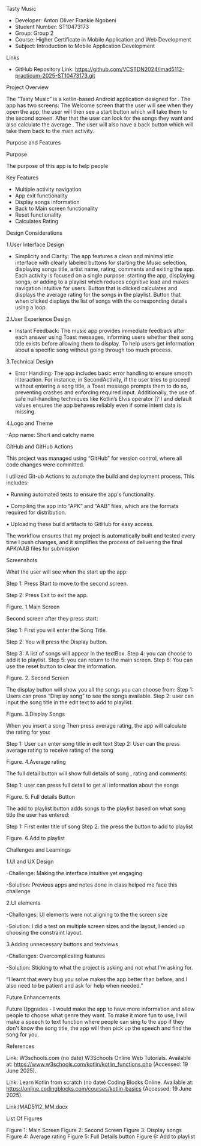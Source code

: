 Tasty Music

- Developer: Anton Oliver Frankie Ngobeni
- Student Number: ST10473173
- Group: Group 2
- Course: Higher Certificate in Mobile Application and Web Development 
- Subject: Introduction to Mobile Application Development 
 
 Links

- GitHub Repository Link: https://github.com/VCSTDN2024/imad5112-practicum-2025-ST10473173.git 


Project Overview

The “Tasty Music” is a kotlin-based Android application designed for . The app has two screens: The Welcome screen that the user will see when they open the app, the user will then see a start button which will take them to the second screen. After that the user can look for the songs they want and also calculate the average . The user will also have a back button which will take them back to the main activity.

Purpose and Features

Purpose

The purpose of this app is to help people  

Key Features 

- Multiple activity navigation
- App exit functionality
- Display songs information
- Back to Main screen functionality
- Reset functionality
- Calculates Rating


Design Considerations


1.User Interface Design

- Simplicity and Clarity: The app features a clean and minimalistic interface with clearly labeled buttons for starting the Music selection, displaying songs title, artist name, rating, comments and exiting the app. Each activity is focused on a single purpose: starting the app, displaying songs, or adding to a playlist which reduces cognitive load and makes navigation intuitive for users. Button that is clicked calculates and displays the average rating for the songs in the playlist. Button that when clicked displays the list of songs with the corresponding details using a loop. 

2.User Experience Design

- Instant Feedback: The music app provides immediate feedback after each answer using Toast messages, informing users whether their song title exists before allowing them to display. To help users get information about a specific song without going through too much process. 

3.Technical Design

- Error Handling: The app includes basic error handling to ensure smooth interaction. For instance, in SecondActivity, if the user tries to proceed without entering a song title, a Toast message prompts them to do so, preventing crashes and enforcing required input. Additionally, the use of safe null-handling techniques like Kotlin’s Elvis operator (?:) and default values ensures the app behaves reliably even if some intent data is missing.

4.Logo and Theme

-App name: Short and catchy name 


GitHub and GitHub Actions

This project was managed using “GitHub” for version control, where all code changes were committed.

I utilized Git-ub Actions to automate the build and deployment process. This includes:

• Running automated tests to ensure the app's functionality.

• Compiling the app into “APK” and “AAB” files, which are the formats required for distribution.

• Uploading these build artifacts to GitHub for easy access.


The workflow ensures that my project is automatically built and tested every time I push changes, and it simplifies the process of delivering the final APK/AAB files for submission

Screenshots

What the user will see when the start up the app: 

Step 1: Press Start to move to the second screen.

Step 2: Press Exit to exit the app.



Figure. 1.Main Screen





Second screen after they press start:

Step 1: First you will enter the Song Title.

Step 2: You will press the Display button.

Step 3: A list of songs will appear in the textBox.
Step 4: you can choose to add it to playlist.
Step 5: you can return to the main screen.
Step 6: You can use the reset button to clear the information.


Figure. 2. Second Screen





The display button will show you all the songs you can choose from:
Step 1: Users can press “Display song” to see the songs available.
Step 2: user can input the song title in the edit text to add to playlist.


Figure. 3.Display Songs









When you insert a song Then press average rating, the app will calculate the rating for you:

Step 1: User can enter song title in edit text
Step 2: User can the press average rating to receive rating of the song 

Figure. 4.Average rating






 The full detail button will show full details of song , rating and comments:

Step 1: user can press full detail to get all information about the songs

Figure. 5. Full details Button 




The add to playlist button adds songs to the playlist based on what song title the user has entered:

Step 1: First enter title of song 
Step 2: the press the button to add to playlist

Figure. 6.Add to playlist

Challenges and Learnings 

1.UI and UX Design

-Challenge: Making the interface intuitive yet engaging

-Solution: Previous apps and notes done in class helped me face this challenge

2.UI elements

-Challenges: UI elements were not aligning to the the screen size

-Solution: I did a test on multiple screen sizes and the layout, I ended up choosing the constraint layout.

3.Adding unnecessary buttons and textviews

-Challenges: Overcomplicating features 

-Solution: Sticking to what the project is asking and not what I'm asking for.


“I learnt that every bug you solve makes the app better than before, and I also need to be patient and ask for help when needed.”

Future Enhancements

Future Upgrades -  I would make the app to have more information and allow people to choose what genre they want. To make it more fun to use, I will make a speech to text function where people can sing to the app if they don't know the song title, the app will then pick up the speech and find the song for you.

References 

Link: W3schools.com (no date) W3Schools Online Web Tutorials. Available at: https://www.w3schools.com/kotlin/kotlin_functions.php (Accessed: 19 June 2025). 

Link: Learn Kotlin from scratch (no date) Coding Blocks Online. Available at: https://online.codingblocks.com/courses/kotlin-basics (Accessed: 19 June 2025).

Link:IMAD5112_MM.docx 

List Of Figures

Figure 1: Main Screen
Figure 2: Second Screen
Figure 3: Display songs
Figure 4: Average rating 
Figure 5: Full Details button
Figure 6: Add to playlist

